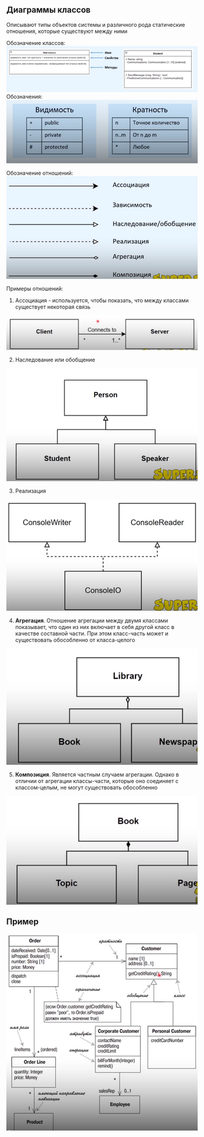 ## Диаграммы классов
Описывают типы объектов системы и различного рода статические отношения, которые существуют между ними

Обозначение классов:
![](/other_lecture/application_Architecture/img/img_4.png)
Обозначения:
![](/other_lecture/application_Architecture/img/img_5.png)

Обозначение отношений:
![](/other_lecture/application_Architecture/img/img_6.png)

Примеры отношений:
1. Ассоциация - используется, чтобы показать, что между классами существует некоторая связь

![](/other_lecture/application_Architecture/img/img_7.png)

2. Наследование или обобщение

![](/other_lecture/application_Architecture/img/img_8.png)

3. Реализация

![](/other_lecture/application_Architecture/img/img_9.png)

4. __Агрегация__. Отношение агрегации между двумя классами показывает, что один из них включает в себя другой класс в качестве составной части. При этом класс-часть может и существовать обособленно от класса-целого

![](/other_lecture/application_Architecture/img/img_10.png)

5. __Композиция__. Является частным случаем агрегации. Однако в отличии от агрегации классы-части, которые оно соединяет с классом-целым, не могут существовать обособленно

![](/other_lecture/application_Architecture/img/img_11.png)

## Пример
![](/other_lecture/application_Architecture/img/img_12.png)


